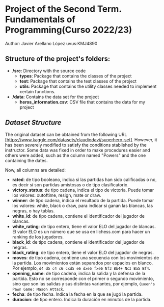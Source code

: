 # Project of the Second Term. Fundamentals of Programming(Curso 2022/23)
Author: Javier Arellano López   uvus:KMJ4890

## Structure of the project's folders:

* **/src**: Directory with the source code
  * **types**: Package that contains the classes of the project
  * **test**: Package that contains the test classes of the project
  * **utils**:  Package that contains the utility classes needed to implement certain functions.
* **/data**: Contains the data set for the project
    * **heros_information.csv**: CSV file that contains the data for my project
    
## *Dataset Structure*

The original dataset can be obtained from the following URL [https://www.kaggle.com/datasets/claudiodavi/superhero-set]. However, it has been severely modified to satisfy the conditions stablished by the instructor. Some data was fixed in order to make procedures easier and others were added, such as the column named "Powers" and the one containing the dates.

Now, all columns are detailed:

* **rated**: de tipo booleano,  indica si las partidas han sido calificadas o no, es decir si
son partidas amistosas o de tipo clasificatorio.
* **victory_status**: de tipo cadena, indica el tipo de victoria. Puede tomar los valores: outoftime, resign, mate or draw.
* **winner**: de tipo cadena, indica el resultado de la partida. Puede tomar los valores: white, black o draw, para indicar si ganan las blancas, las negras, o hay tablas.
* **white_id**: de tipo cadena, contiene el identificador del jugador de blancas.
* **white_rating**: de tipo entero, tiene el valor ELO del jugador de blancas. El valor ELO es un número que se usa en lichess.com para hacer un ranking de los jugadores.
* **black_id**: de tipo cadena, contiene el identificador del jugador de negras.
* **black_rating**: de tipo entero, tiene el valor ELO del jugador de negras. 
* **moves**: de tipo cadena, contiene una secuencia con los movimientos de la partida. Los movimientos están separados por espacios en blanco. Por ejemplo, ```d4 d5 c4 c6 cxd5 e6 dxe6 fxe6 Nf3 Bb4+ Nc3 Ba5 Bf4```.
* **opening_name**: de tipo cadena, indica la salida y la defensa de la partida. Esto no se
corresponde con el primer o segundo movimiento, sino que son las salidas y sus distintas variantes, por ejemplo, ```Queen's Pawn Game: Mason Attack```.
* **fecha**: de tipo fecha. Indica la fecha en la que se jugó la partida.
* **duracion**: de tipo entero. Indica la duración en minutos de la partida.

